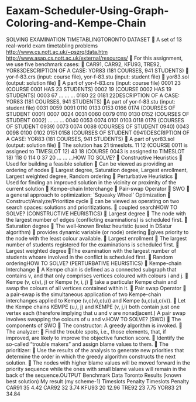# Eaxam-Scheduler-Using-Graph-Coloring-and-Kempe-Chain
SOLVING EXAMINATION
TIMETABLINGTORONTO DATASET
 A set of 13 real-world exam timetabling problems
http://www.cs.nott.ac.uk/~pszrq/data.htm
http://www.asap.cs.nott.ac.uk/external/resources/
 For this assignment, we use five benchmark cases:
 CAR91, CAR92, KFU93, TRE92, YOR83DESCRIPTION OF A CASE: YOR83 (181 COURSES, 941 STUDENTS)
 yor-f-83.crs (input: course file), yor-f-83.stu (input: student file)
 yor83.sol (output: solution file)
 A part of yor-f-83.crs (input: course file)
0001 23 (COURSE 0001 HAS 23 STUDENTS)
0002 19 (COURSE 0002 HAS 19 STUDENTS)
0003 67
… … …
0180 22
0181 22DESCRIPTION OF A CASE: YOR83 (181 COURSES, 941 STUDENTS)
A part of yor-f-83.stu (input: student file)
0031 0059 0091 0110 0133 0153 0166 0174 (COURSES OF STUDENT 0001)
0007 0024 0031 0060 0079 0110 0130 0152 (COURSES OF STUDENT 0002)
… … …
0040 0053 0074 0101 0103 0118 0179 (COURSES OF STUDENT 0939)
0073 0074 0088 (COURSES OF STUDENT 0940)
0043 0098 0100 0102 0151 0158 (COURSES OF STUDENT 0941)DESCRIPTION OF A CASE: YOR83 (181 COURSES, 941 STUDENTS)
 A part of yor83.sol (output: solution file)
 The solution has 21 timeslots.
11 12 (COURSE 0011 is assigned to TIMESLOT 12)
43 18 (COURSE 0043 is assigned to TIMESLOT 18)
118 0
114 0
37 20
… … …HOW TO SOLVE?
 Constructive Heuristics
 Used for building a feasible solution
 Can be viewed as providing an ordering of nodes
 Largest degree, Saturation degree, Largest enrollment, Largest weighted degree,
Random ordering
 Perturbative Heuristics
 Used for finding an improved solution in the vicinity or proximity of the current solution
 Kempe-chain Interchange
 Pair-swap Operator
 SWO
 a general approach to optimization: `Squeaky Wheel' Optimization
 Construct/Analyze/Prioritize cycle
 can be viewed as operating on two search spaces: solutions and prioritizations.
 coupled searchHOW TO SOLVE? (CONSTRUCTIVE HEURISTICS)
 Largest degree
 The node with the largest number of edges (conflicting
examinations) is scheduled first.
 Saturation degree
 The well-known Brelaz heuristic (used in DSatur algorithm)
 provides dynamic variable (or node) ordering
gives priority to the node with the least colour available.
 Largest enrollment
 The largest number of students registered for the examinations
is scheduled first.
 Largest weighted degree
The examination with the largest number of students whoare
involved in the conflict is scheduled first.
 Random orderingHOW TO SOLVE? (PERTURBATIVE HEURISTICS)
 Kempe-chain Interchange
 A Kempe chain is defined as a connected subgraph that contains v,
and that only comprises vertices coloured with colours i and j.
 Kempe (v, c(v), j) or Kempe (v, i, j)
 take a particular Kempe chain and swap the colours of all vertices
contained within it.
 Pair swap Operator
 a pair-swap is the simultaneous application of two Kempe-chain
interchanges applied to Kempe (v,c(v),c(u)) and Kempe (u,c(u),c(v)).
 Let the Kempe chains KEMPE (u,i, j) and KEMPE (v, j,i) both contain
just one vertex each (therefore implying that u and v are
nonadjacent.) A pair swap involves swapping the colours of u and v.HOW TO SOLVE? (SWO)
 The components of SWO
 The constructor: A greedy algorithm is invoked.
 The analyzer:
 Find the trouble spots, i.e., those elements, that, if improved, are likely to improve
the objective function score.
 Identify the so-called “trouble makers” and assign blame values to them.
 The prioritizer:
 Use the results of the analysis to generate new priorities that determine the order in
which the greedy algorithm constructs the next solution.
 The nodes with higher blame values will be moved forward in the priority sequence
while the ones with small blame values will remain in the back of the sequence.OUTPUT
Benchmark Data Toronto Results
(known best solution)
My result
(my scheme-1)
Timeslots Penalty Timeslots Penalty
CAR91 35 4.42
CAR92 32 3.74
KFU93 20 12.96
TRE92 23 7.75
YOR83 21 34.84
